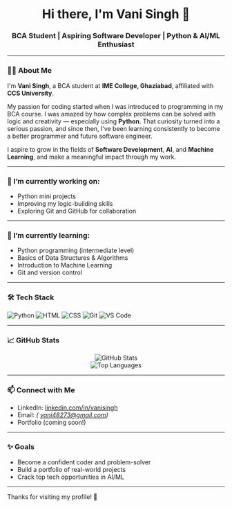 
<h1 align="center">Hi there, I'm Vani Singh 👋</h1>
<h3 align="center">BCA Student | Aspiring Software Developer | Python & AI/ML Enthusiast</h3>

---

### 🙋‍♀️ About Me

I'm **Vani Singh**, a BCA student at **IME College, Ghaziabad**, affiliated with **CCS University**.

My passion for coding started when I was introduced to programming in my BCA course. I was amazed by how complex problems can be solved with logic and creativity — especially using **Python**. That curiosity turned into a serious passion, and since then, I’ve been learning consistently to become a better programmer and future software engineer.

I aspire to grow in the fields of **Software Development**, **AI**, and **Machine Learning**, and make a meaningful impact through my work.

---

### 🔭 I’m currently working on:
- Python mini projects
- Improving my logic-building skills
- Exploring Git and GitHub for collaboration

---

### 🌱 I’m currently learning:
- Python programming (intermediate level)
- Basics of Data Structures & Algorithms
- Introduction to Machine Learning
- Git and version control

---

### 🛠️ Tech Stack

![Python](https://img.shields.io/badge/Python-3776AB?style=for-the-badge&logo=python&logoColor=white)
![HTML](https://img.shields.io/badge/HTML5-E34F26?style=for-the-badge&logo=html5&logoColor=white)
![CSS](https://img.shields.io/badge/CSS3-1572B6?style=for-the-badge&logo=css3&logoColor=white)
![Git](https://img.shields.io/badge/Git-F05032?style=for-the-badge&logo=git&logoColor=white)
![VS Code](https://img.shields.io/badge/VSCode-007ACC?style=for-the-badge&logo=visual%20studio%20code&logoColor=white)

---

### 📈 GitHub Stats

<p align="center">
  <img src="https://github-readme-stats.vercel.app/api?username=vanisingh&show_icons=true&theme=radical" alt="GitHub Stats" />
  <br />
  <img src="https://github-readme-stats.vercel.app/api/top-langs/?username=vanisingh&layout=compact&theme=radical" alt="Top Languages" />
</p>

---

### 📫 Connect with Me

- LinkedIn: [linkedin.com/in/vanisingh](https://www.linkedin.com/in/vanisingh) 
- Email: *( vani48273@gmail.com)*
- Portfolio (coming soon!)

---

### ✨ Goals
- Become a confident coder and problem-solver
- Build a portfolio of real-world projects
- Crack top tech opportunities in AI/ML

---

Thanks for visiting my profile! 🌟
<!--
**vanisingh7/Vanisingh7** is a ✨ _special_ ✨ repository because its `README.md` (this file) appears on your GitHub profile.

Here are some ideas to get you started:

- 🔭 I’m currently working on ...
- 🌱 I’m currently learning ...
- 👯 I’m looking to collaborate on ...
- 🤔 I’m looking for help with ...
- 💬 Ask me about ...
- 📫 How to reach me: ...
- 😄 Pronouns: ...
- ⚡ Fun fact: ...
-->
